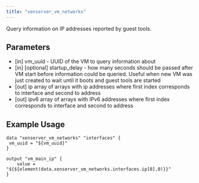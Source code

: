 ```yaml
---
title: "xenserver_vm_networks"
---
```


Query information on IP addresses reported by guest tools.

## Parameters
* [in] vm_uuid - UUID of the VM to query information about
* [in] [optional] startup_delay - how many seconds should be passed after VM start before information could be queried. Useful when new VM was just created to wait until it boots and guest tools are started
* [out] ip array of arrays with ip addresses where first index corresponds to interface and second to address
* [out] ipv6 array of arrays with IPv6 addresses where first index corresponds to interface and second to address

## Example Usage

```hcl
data "xenserver_vm_networks" "interfaces" {
 vm_uuid = "${vm_uuid}"
}

output "vm_main_ip" {
    value = "${${element(data.xenserver_vm_networks.interfaces.ip[0],0)}}"
}
```
